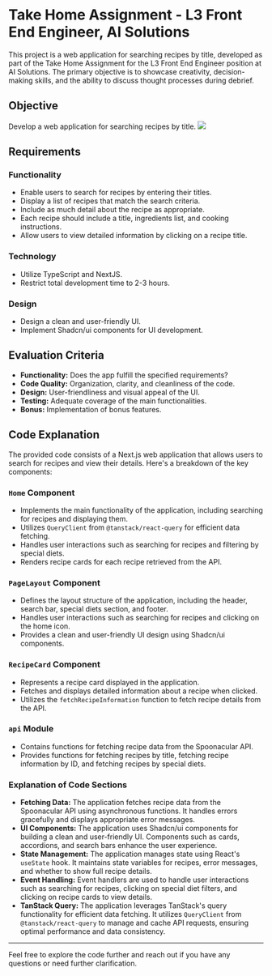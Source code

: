 # Take Home Assignment - L3 Front End Engineer, AI Solutions

This project is a web application for searching recipes by title, developed as part of the Take Home Assignment for the L3 Front End Engineer position at AI Solutions. The primary objective is to showcase creativity, decision-making skills, and the ability to discuss thought processes during debrief.

## Objective

Develop a web application for searching recipes by title.
![](https://github.com/micatonge/RecipeAPI/tree/main/public/images/wcg.gif)
## Requirements

### Functionality

- Enable users to search for recipes by entering their titles.
- Display a list of recipes that match the search criteria.
- Include as much detail about the recipe as appropriate.
- Each recipe should include a title, ingredients list, and cooking instructions.
- Allow users to view detailed information by clicking on a recipe title.

### Technology

- Utilize TypeScript and NextJS.
- Restrict total development time to 2-3 hours.

### Design

- Design a clean and user-friendly UI.
- Implement Shadcn/ui components for UI development.


## Evaluation Criteria

- **Functionality:** Does the app fulfill the specified requirements?
- **Code Quality:** Organization, clarity, and cleanliness of the code.
- **Design:** User-friendliness and visual appeal of the UI.
- **Testing:** Adequate coverage of the main functionalities.
- **Bonus:** Implementation of bonus features.


## Code Explanation

The provided code consists of a Next.js web application that allows users to search for recipes and view their details. Here's a breakdown of the key components:

### `Home` Component

- Implements the main functionality of the application, including searching for recipes and displaying them.
- Utilizes `QueryClient` from `@tanstack/react-query` for efficient data fetching.
- Handles user interactions such as searching for recipes and filtering by special diets.
- Renders recipe cards for each recipe retrieved from the API.

### `PageLayout` Component

- Defines the layout structure of the application, including the header, search bar, special diets section, and footer.
- Handles user interactions such as searching for recipes and clicking on the home icon.
- Provides a clean and user-friendly UI design using Shadcn/ui components.

### `RecipeCard` Component

- Represents a recipe card displayed in the application.
- Fetches and displays detailed information about a recipe when clicked.
- Utilizes the `fetchRecipeInformation` function to fetch recipe details from the API.

### `api` Module

- Contains functions for fetching recipe data from the Spoonacular API.
- Provides functions for fetching recipes by title, fetching recipe information by ID, and fetching recipes by special diets.

### Explanation of Code Sections

- **Fetching Data:** The application fetches recipe data from the Spoonacular API using asynchronous functions. It handles errors gracefully and displays appropriate error messages.
- **UI Components:** The application uses Shadcn/ui components for building a clean and user-friendly UI. Components such as cards, accordions, and search bars enhance the user experience.
- **State Management:** The application manages state using React's `useState` hook. It maintains state variables for recipes, error messages, and whether to show full recipe details.
- **Event Handling:** Event handlers are used to handle user interactions such as searching for recipes, clicking on special diet filters, and clicking on recipe cards to view details.
- **TanStack Query:** The application leverages TanStack's query functionality for efficient data fetching. It utilizes `QueryClient` from `@tanstack/react-query` to manage and cache API requests, ensuring optimal performance and data consistency.

 ---

Feel free to explore the code further and reach out if you have any questions or need further clarification.

